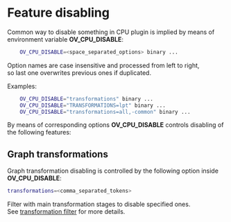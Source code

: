 # Feature disabling

Common way to disable something in CPU plugin is implied by means of environment variable **OV_CPU_DISABLE**:
```sh
    OV_CPU_DISABLE=<space_separated_options> binary ...
```
Option names are case insensitive and processed from left to right,\
so last one overwrites previous ones if duplicated.

Examples:
```sh
    OV_CPU_DISABLE="transformations" binary ...
    OV_CPU_DISABLE="TRANSFORMATIONS=lpt" binary ...
    OV_CPU_DISABLE="transformations=all,-common" binary ...
```

By means of corresponding options **OV_CPU_DISABLE** controls disabling of the following features:

## Graph transformations

Graph transformation disabling is controlled by the following option inside **OV_CPU_DISABLE**:
```sh
transformations=<comma_separated_tokens>
```
Filter with main transformation stages to disable specified ones.\
See [transformation filter](debug_caps_filters.md#transformation-filter) for more details.
